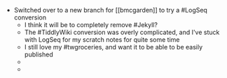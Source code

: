 - Switched over to a new branch for [[bmcgarden]] to try a #LogSeq conversion
	- I think it will be to completely remove #Jekyll?
	- The #TiddlyWiki conversion was overly complicated, and I've stuck with LogSeq for my scratch notes for quite some time
	- I still love my #twgroceries, and want it to be able to be easily published
	-
	-